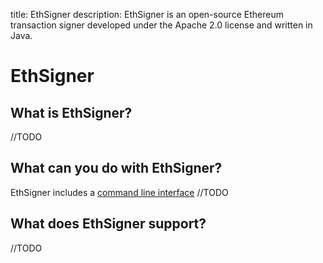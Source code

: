 title: EthSigner
description: EthSigner is an open-source Ethereum transaction signer developed under the Apache 2.0 license and written in Java.
<!--- END of page meta data -->

# EthSigner

## What is EthSigner?

//TODO

## What can you do with EthSigner?

EthSigner includes a [command line interface](Reference/EthSigner-CLI.md)
//TODO

## What does EthSigner support?

//TODO
